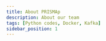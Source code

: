 ```yaml
---
title: About PRISMAp
description: About our team
tags: [Python codes, Docker, Kafka]
sidebar_position: 1
---
```

